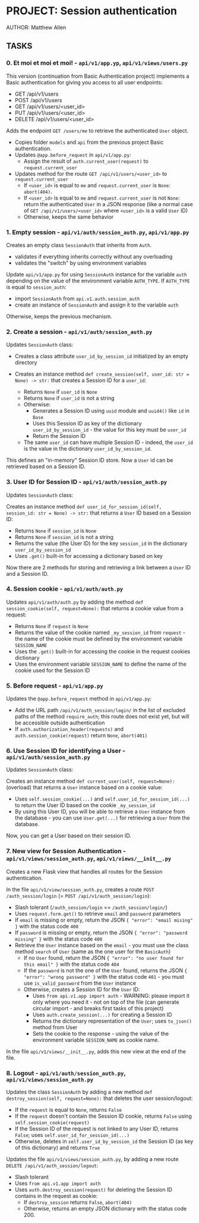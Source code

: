 # PROJECT: Session authentication

AUTHOR: Matthew Allen

## TASKS

### 0. Et moi et moi et moi! - `api/v1/app.yp`, `api/v1/views/users.py`

This version (continuation from Basic Authentication project) implements a Basic authentication for giving you access to all user endpoints:

* GET /api/v1/users
* POST /api/v1/users
* GET /api/v1/users/<user_id>
* PUT /api/v1/users/<user_id>
* DELETE /api/v1/users/<user_id>

Adds the endpoint `GET /users/me` to retrieve the authenticated `User` object.

* Copies folder `models` and `api` from the previous project Basic authentication.
* Updates `@app.before_request` in `api/v1/app.py`:
  * Assign the result of `auth.current_user(request)` to `request.current_user`
* Updates method for the route `GET /api/v1/users/<user_id>` to `request.current_user`
  * If `<user_id>` is equal to `me` and `request.current_user` is `None`: `abort(404)`.
  * If `<user_id>` is equal to `me` and `request.current_user` is not `None`: return the authenticated `User` in a JSON response (like a normal case of `GET /api/v1/users/<user_id>` where `<user_id>` is a valid `User` ID)
  * Otherwise, keeps the same behavior

### 1. Empty session - `api/v1/auth/session_auth.py`, `api/v1/app.py`

Creates an empty class `SessionAuth` that inherits from `Auth`.

* validates if everything inherits correctly without any overloading
* validates the "switch" by using environment variables

Update `api/v1/app.py` for using `SessionAuth` instance for the variable `auth` depending on the value of the environment variable `AUTH_TYPE`.  If `AUTH_TYPE` is equal to `session_auth`:

* import `SessionAuth` from `api.v1.auth.session_auth`
* create an instance of `SessionAuth` and assign it to the variable `auth`

Otherwise, keeps the previous mechanism.

### 2. Create a session - `api/v1/auth/session_auth.py`

Updates `SessionAuth` class:

* Creates a class attribute `user_id_by_session_id` initialized by an empty directory
* Creates an instance method `def create_session(self, user_id: str = None) -> str:` that creates a Session ID for a `user_id`:

  * Returns `None` if `user_id` is `None`
  * Returns `None` if `user_id` is not a string
  * Otherwise:
    * Generates a Session ID using `uuid` module and `uuid4()` like `id` in `Base`
    * Uses this Session ID as key of the dictionary `user_id_by_session_id` - the value for this key must be `user_id`
    * Return the Session ID
  * The same `user_id` can have multiple Session ID - indeed, the `user_id` is the value in the dictionary `user_id_by_session_id`.

This defines an "in-memory" Session ID store.  Now a `User` id can be retrieved based on a Session ID.

### 3. User ID for Session ID - `api/v1/auth/session_auth.py`

Updates `SessionAuth` class:

Creates an instance method `def user_id_for_session_id(self, session_id: str = None) -> str:` that returns a `User` ID based on a Session ID:

* Returns `None` if `session_id` is `None`
* Returns `None` if `session_id` is not a string
* Returns the value (the User ID) for the key `session_id` in the dictionary `user_id_by_session_id`
* Uses `.get()` built-in for accessing a dictionary based on key

Now there are 2 methods for storing and retrieving a link between a `User` ID and a Session ID.

### 4. Session cookie - `api/v1/auth/auth.py`

Updates `api/v1/auth/auth.py` by adding the method `def session_cookie(self, request=None):` that returns a cookie value from a request:

* Returns `None` if `request` is `None`
* Returns the value of the cookie named `_my_session_id` from `request` - the name of the cookie must be defined by the environment variable `SESSION_NAME`
* Uses the `.get()` built-in for accessing the cookie in the request cookies dictionary
* Uses the environment variable `SESSION_NAME` to define the name of the cookie used for the Session 
ID

### 5. Before request - `api/v1/app.py`

Updates the `@app.before_request` method in `api/v1/app.py`:

* Add the URL path `/api/v1/auth_session/login/` in the list of excluded paths of the method `require_auth`; this route does not exist yet, but will be accessible outside authentication
* If `auth.authorization_header(requests)` and `auth.session_cookie(request)` return `None`, `abort(401)`

### 6. Use Session ID for identifying a User - `api/v1/auth/session_auth.py`

Updates `SessionAuth` class:

Creates an instance method `def current_user(self, request=None):` (overload) that returns a `User` instance based on a cookie value:

* Uses `self.session_cookie(...)` and `self.user_id_for_session_id(...)` to return the User ID based on the cookie `_my_session_id`
* By using this User ID, you will be able to retrieve a `User` instance from the database - you can use `User.get(...)` for retrieving a `User` from the database.

Now, you can get a User based on their session ID.

### 7. New view for Session Authentication - `api/v1/views/session_auth.py`, `api/v1/views/__init__.py`

Creates a new Flask view that handles all routes for the Session authentication.

In the file `api/v1/view/session_auth.py`, creates a route `POST /auth_session/login` (= `POST /api/v1/auth_session/login`):

* Slash tolerant (`/auth_session/login` == `/auth_session/login/`)
* Uses `request.form.get()` to retrieve `email` and `password` parameters
* If `email` is missing or empty, return the JSON `{ "error": "email mising" }` with the status code `400`
* If `password` is missing or empty, return the JSON `{ "error": "password missing" }` with the status code `400`
* Retrieve the `User` instance based on the `email` - you must use the class method `search` of `User` (same as the one user for the `BasicAuth`)
  * If no `User` found, return the JSON `{ "error": "no user found for this email" }` with the status code `404`
  * If the `password` is not the one of the `User` found, returns the JSON `{ "error": "wrong password" }` with the status code `401` - you must use `is_valid_password` from the `User` instance
  * Otherwise, creates a Session ID for the `User` ID:
    * Uses `from api.v1.app import auth` - WARNING: please import it only where you need it - not on top of the file (can generate circular import - and breaks first tasks of this project)
    * Uses `auth.create_session(...)` for creating a Session ID
    * Returns the dictionary representation of the `User`; uses `to_json()` method from User
    * Sets the cookie to the response - using the value of the environment variable `SESSION_NAME` as cookie name.

In the file `api/v1/views/__init__.py`, adds this new view at the end of the file.

### 8. Logout - `api/v1/auth/session_auth.py`, `api/v1/views/session_auth.py`

Updates the class `SessionAuth` by adding a new method `def destroy_session(self, request=None):` that deletes the user session/logout:

* If the `request` is equal to `None`, returns `False`
* If the `request` doesn't contain the Session ID cookie, returns `False` using `self.session_cookie(request)`
* If the Session ID of the request is not linked to any User ID, returns `False`; uses `self.user_id_for_session_id(...)`
* Otherwise, deletes in `self.user_id_by_session_id` the Session ID (as key of this dictionary) and returns `True`

Updates the file `api/v1/views/session_auth.py`, by adding a new route `DELETE /api/v1/auth_session/logout`:

* Slash tolerant
* Uses `from api.v1.app import auth`
* Uses `auth.destroy_session(request)` for deleting the Session ID contains in the request as cookie:
  * If `destroy_session` returns `False`, `abort(404)`
  * Otherwise, returns an empty JSON dictionary with the status code 200.
  